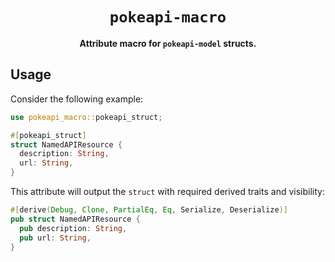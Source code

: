 <div align="center">
  <h1><code>pokeapi-macro</code></h1>

  <p>
    <strong>Attribute macro for <code>pokeapi-model</code> structs.</strong>
  </p>
</div>

## Usage

Consider the following example:

```rs
use pokeapi_macro::pokeapi_struct;

#[pokeapi_struct]
struct NamedAPIResource {
  description: String,
  url: String,
}
```

This attribute will output the `struct` with required derived traits and visibility:

```rs
#[derive(Debug, Clone, PartialEq, Eq, Serialize, Deserialize)]
pub struct NamedAPIResource {
  pub description: String,
  pub url: String,
}
```

